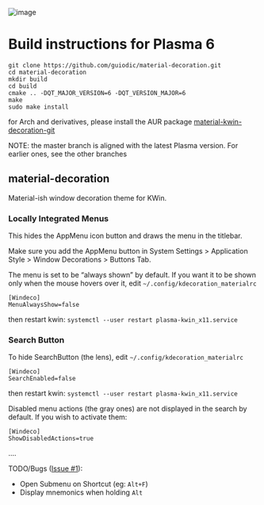 ![image](data/preview.png)

# Build instructions for Plasma 6

```
git clone https://github.com/guiodic/material-decoration.git
cd material-decoration
mkdir build
cd build
cmake .. -DQT_MAJOR_VERSION=6 -DQT_VERSION_MAJOR=6
make
sudo make install
```
for Arch and derivatives, please install the AUR package 
[material-kwin-decoration-git](https://aur.archlinux.org/packages/material-kwin-decoration-git)

NOTE: the master branch is aligned with the latest Plasma version. For earlier
ones, see the other branches

## material-decoration

Material-ish window decoration theme for KWin.


### Locally Integrated Menus

This hides the AppMenu icon button and draws the menu in the titlebar.

Make sure you add the AppMenu button in System Settings > Application Style >
Window Decorations > Buttons Tab.

The menu is set to be “always shown” by default. If you want it to be shown only when the mouse hovers over it, edit `~/.config/kdecoration_materialrc`

```
[Windeco]
MenuAlwaysShow=false
```
then restart kwin: `systemctl --user restart plasma-kwin_x11.service`


### Search Button

To hide SearchButton (the lens), edit `~/.config/kdecoration_materialrc` 

```
[Windeco]
SearchEnabled=false
```
then restart kwin: `systemctl --user restart plasma-kwin_x11.service`

Disabled menu actions (the gray ones) are not displayed in the search by default.
If you wish to activate them:

```
[Windeco]
ShowDisabledActions=true
```


....

TODO/Bugs ([Issue #1](https://github.com/Zren/material-decoration/issues/1)):

* Open Submenu on Shortcut (eg: `Alt+F`)
* Display mnemonics when holding `Alt`
